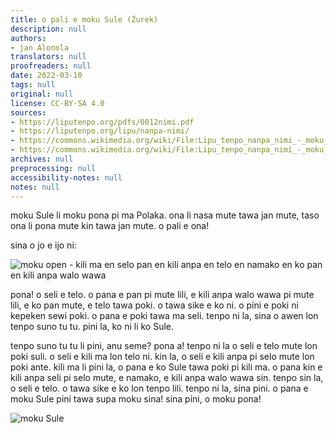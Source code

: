 ```yaml
---
title: o pali e moku Sule (Żurek)
description: null
authors:
- jan Alonola
translators: null
proofreaders: null
date: 2022-03-10
tags: null
original: null
license: CC-BY-SA 4.0
sources:
- https://liputenpo.org/pdfs/0012nimi.pdf
- https://liputenpo.org/lipu/nanpa-nimi/
- https://commons.wikimedia.org/wiki/File:Lipu_tenpo_nanpa_nimi_-_moku_open.png
- https://commons.wikimedia.org/wiki/File:Lipu_tenpo_nanpa_nimi_-_moku_Sule.png
archives: null
preprocessing: null
accessibility-notes: null
notes: null
---
```


moku Sule li moku pona pi ma Polaka. ona li nasa mute tawa jan mute, taso ona li pona mute kin tawa jan mute. o pali e ona!

sina o jo e ijo ni:

![moku open - kili ma en selo pan en kili anpa en telo en namako en ko pan en kili anpa walo wawa](https://upload.wikimedia.org/wikipedia/commons/f/fc/Lipu_tenpo_nanpa_nimi_-_moku_open.png)

pona! o seli e telo. o pana e pan pi mute lili, e kili anpa walo wawa pi mute lili, e ko pan mute, e telo tawa poki. o tawa sike e ko ni. o pini e poki ni kepeken sewi poki. o pana e poki tawa ma seli. tenpo ni la, sina o awen lon tenpo suno tu tu. pini la, ko ni li ko Sule.

tenpo suno tu tu li pini, anu seme? pona a! tenpo ni la o seli e telo mute lon poki suli. o seli e kili ma lon telo ni. kin la, o seli e kili anpa pi selo mute lon poki ante. kili ma li pini la, o pana e ko Sule tawa poki pi kili ma. o pana kin e kili anpa seli pi selo mute, e namako, e kili anpa walo wawa sin. tenpo sin la, o seli e telo. o tawa sike e ko lon tenpo lili. tenpo ni la, sina pini. o pana e moku Sule pini tawa supa moku sina! sina pini, o moku pona!

![moku Sule](https://upload.wikimedia.org/wikipedia/commons/b/b3/Lipu_tenpo_nanpa_nimi_-_moku_Sule.png)